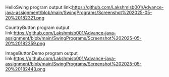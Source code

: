 HelloSwing program  output link:https://github.com/Lakshmisb001/Advance-java-assignment/blob/main/SwingPrograms/Screenshot%202025-05-20%20182321.png

CountryButton program output link:https://github.com/Lakshmisb001/Advance-java-assignment/blob/main/SwingPrograms/Screenshot%202025-05-20%20182359.png

ImageButtonDemo program output link:https://github.com/Lakshmisb001/Advance-java-assignment/blob/main/SwingPrograms/Screenshot%202025-05-20%20182443.png

